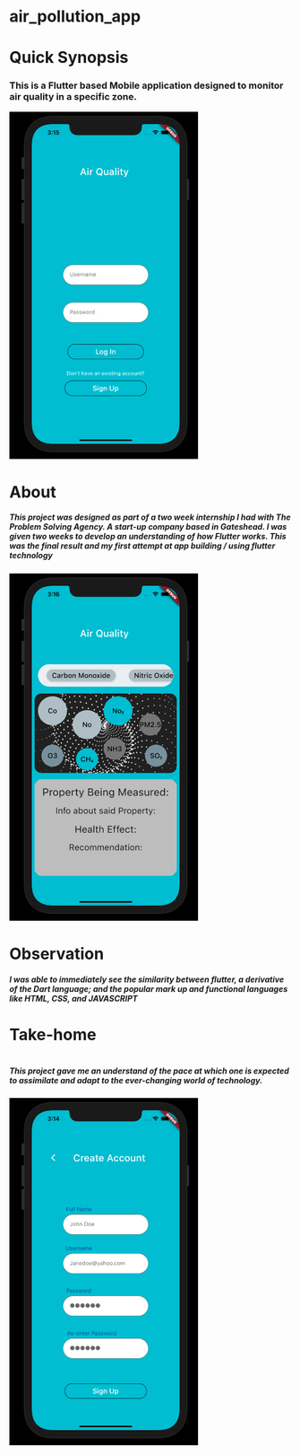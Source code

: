# air_pollution_app

<h1>Quick Synopsis</h1>
<h3> This is a Flutter based Mobile application designed to monitor air quality in a specific zone.
 </h3>

![](screenshots/appPage.png)

<h1>About</h1>

<h5> This project was designed as part of a two week internship I had with The Problem Solving Agency. A start-up company based in Gateshead.
I was given two weeks to develop an understanding of how Flutter works. This was the final result and my first attempt at app building / using flutter technology
</h5>


![](screenshots/loginPage.png)

<h1>Observation</h1>

<h5>
I was able to immediately see the similarity between flutter, a derivative of the Dart language; and the popular mark up and functional languages like HTML, CSS, and JAVASCRIPT
</h5>

<h1>Take-home<h1>
  
<h5>
 This project gave me an understand of the pace at which one is expected to assimilate and adapt to the ever-changing world of technology. 
 </h5>

![](screenshots/signupPage.png)
